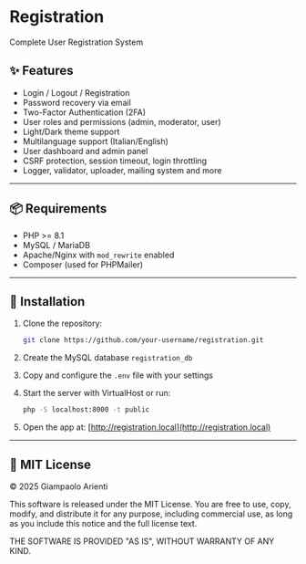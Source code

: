 # Registration

Complete User Registration System

## ✨ Features

- Login / Logout / Registration
- Password recovery via email
- Two-Factor Authentication (2FA)
- User roles and permissions (admin, moderator, user)
- Light/Dark theme support
- Multilanguage support (Italian/English)
- User dashboard and admin panel
- CSRF protection, session timeout, login throttling
- Logger, validator, uploader, mailing system and more

---

## 📦 Requirements

- PHP >= 8.1
- MySQL / MariaDB
- Apache/Nginx with `mod_rewrite` enabled
- Composer (used for PHPMailer)

---

## 🚀 Installation

1. Clone the repository:
   ```bash
   git clone https://github.com/your-username/registration.git
   ```

2. Create the MySQL database `registration_db`

3. Copy and configure the `.env` file with your settings

4. Start the server with VirtualHost or run:
   ```bash
   php -S localhost:8000 -t public
   ```

5. Open the app at: [http://registration.local](http://registration.local)

---

## 🧾 MIT License

© 2025 Giampaolo Arienti

This software is released under the MIT License. You are free to use, copy, modify, and distribute it for any purpose, including commercial use, as long as you include this notice and the full license text.

THE SOFTWARE IS PROVIDED "AS IS", WITHOUT WARRANTY OF ANY KIND.

